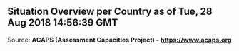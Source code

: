 ## Situation Overview per Country as of Tue, 28 Aug 2018 14:56:39 GMT

Source: **ACAPS (Assessment Capacities Project) - https://www.acaps.org**